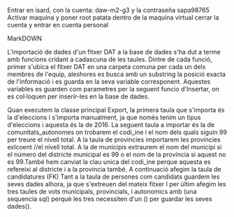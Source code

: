 Entrar en isard, con la cuenta: daw-m2-g3 y la contraseña sapa98765
Activar maquina y poner root patata dentro de la maquina virtual
cerrar la cuenta y entrar en cuenta personal


MarkDOWN

L'importació de dades d'un fitxer DAT a la base de dades s'ha dut a terme amb funcions cridant a cadascuna de les taules.
Dintre de cada funció, primer s'ubica el fitxer DAT en una carpeta comuna per cada un dels membres de l'equip, aleshores es busca amb un substring la posició exacta de l'informació i es guarda en la seva variable corresponent.
Aquestes variables es guarden com parametres per la seguent funcio d'Insertar, on es col·loquen per inserir-les en la base de dades.

Quan executem la classe principal Export, 
la primera taula que s'importa és la d'eleccions i 
s'importa manualment, ja que nomès tenim un tipus d'eleccions i 
aquesta és la de 2016.
La seguent taula a importar és la de comunitats_autonomes on trobarem el codi_ine i el nom dels quals siguin 99 per treure el nivell total.
A la taula de provincies importarem les províncies exlcoent //el nivell total.
A la de municipis extraurem el nom del municipi si el número del districte municipal es 99 o el nom de la província si aquest no es 99.També hem canviat la clau unica del codi_ine perque aquesta es refereixi al districte i a la provincia també.
A continuació afegim la taula de candidatures (FK)
Tant a la taula de persones com candidats guardem les seves dades alhora, ja que s'extreuen del mateix fitxer
I per últim afegim les tres taules de vots municipals, provincials, i autonomics amb (una sequencia sql) perquè les tres necessiten d'un () per guardar les seves dades().

